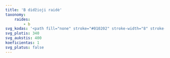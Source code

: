 ```yaml
---
title: 'B didžioji raidė'
taxonomy:
    raides:
        - b
svg_kodas: '<path fill="none" stroke="#010202" stroke-width="8" stroke-linecap="round" stroke-linejoin="round" stroke-miterlimit="10" d="M201.3,55c0,0-102.6,200.5-112.6,216.4c-11,17.6-28.1,39.5-35.7,34.1c-7.6-5.4-3.4-26.5,10.6-46.6c17.3-24.9,153-177.3,156.6-181.7c16.7-19.7,52.4-39.2,44-2.6c-8.7,37.5-51.2,105.8-108.8,105.8c28.8,0.4,48.1-1.3,45.5,23.8s-38.3,84.8-52.3,95.1c-20.8,15.2-27.3,1.9-15.6-14.3c21.8-30.2,100.1-61,100.1-61"/>'
svg_plotis: 340
svg_aukstis: 400
koeficientas: 1
svg_platus: false
---
```


